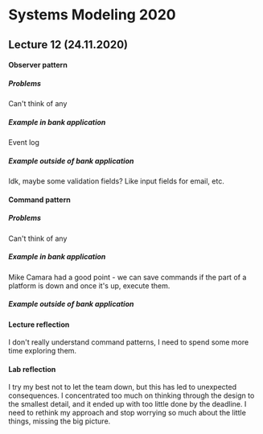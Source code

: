 # Systems Modeling 2020

## Lecture 12 (24.11.2020)

#### Observer pattern

##### Problems

Can't think of any

##### Example in bank application

Event log

##### Example outside of bank application

Idk, maybe some validation fields? Like input fields for email, etc.

#### Command pattern

##### Problems

Can't think of any

##### Example in bank application

Mike Camara had a good point - we can save commands if the part of a platform is down and once it's up, execute them.

##### Example outside of bank application


#### Lecture reflection

I don't really understand command patterns, I need to spend some more time exploring them. 
 
#### Lab reflection

I try my best not to let the team down, but this has led to unexpected consequences. I concentrated too much on thinking through the design to the smallest detail, and it ended up with too little done by the deadline. I need to rethink my approach and stop worrying so much about the little things, missing the big picture.